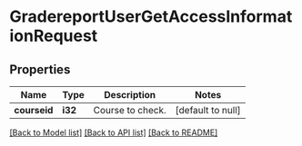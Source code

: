 # GradereportUserGetAccessInformationRequest

## Properties

Name | Type | Description | Notes
------------ | ------------- | ------------- | -------------
**courseid** | **i32** | Course to check. | [default to null]

[[Back to Model list]](../README.md#documentation-for-models) [[Back to API list]](../README.md#documentation-for-api-endpoints) [[Back to README]](../README.md)


